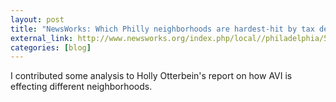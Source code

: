```yaml
---
layout: post
title: "NewsWorks: Which Philly neighborhoods are hardest-hit by tax delinquency?"
external_link: http://www.newsworks.org/index.php/local//philadelphia/54008-which-neighborhoods-are-hardest-hit-by-tax-delinquency
categories: [blog]
---
```


I contributed some analysis to Holly Otterbein's report on how AVI is effecting different neighborhoods.